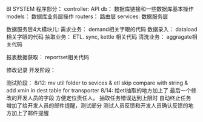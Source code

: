 BI SYSTEM
程序部分：
controller:    API
db：           数据库链接和一些数据库基本操作
models：       数据库业务层操作
routers：      路由层
services:      数据服务层

数据服务层4大模块儿:
 需求业务：
       demand相关字眼的代码
 数据录入：
       dataload相关字眼的代码
 抽取业务：
       ETL. sync, kettle 相关代码
清洗业务：
       aggragate相关代码

报表数据获取：
       reportset相关代码 











修改记录
开发阶段：

测试阶段：
 8/12: mv util folder to  sevices & etl skip compare with string & add xmin in dest table for transporter
 8/14: 给etl抽取的地方加上了 最后一个修改的开发人员的字段 方便定位责任人。  抽取任务错误达到上限时 自动终止任务 增加了给开发人员的邮件提醒，测试部分 测试人员反馈和开发人员确认反馈的地方加上了邮件提醒

